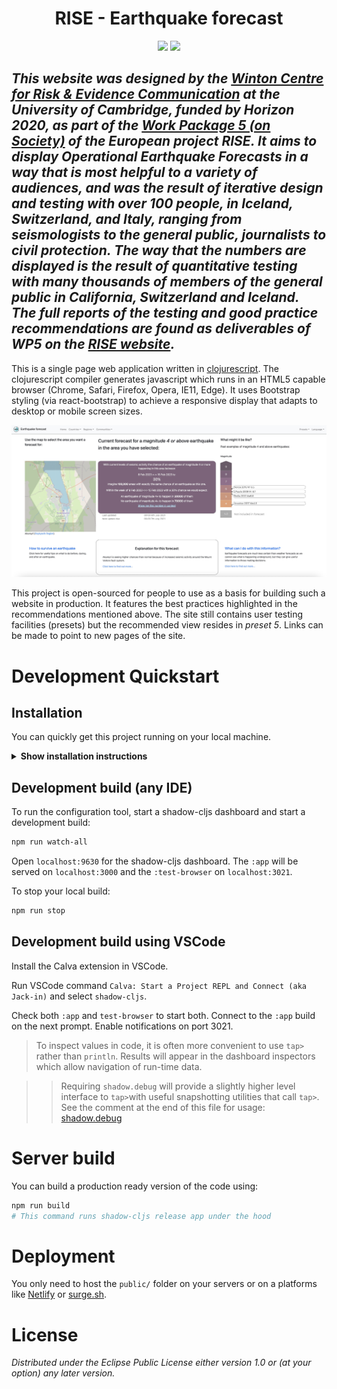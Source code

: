 <h1 align="center">RISE - Earthquake forecast</h1>
<p align="center">
<img src="https://img.shields.io/badge/to--inform-not--persuade-informational">
<img src="https://img.shields.io/badge/License-EPL_1.0-red.svg">
</p>

_This website was designed by the [Winton Centre for Risk & Evidence Communication](https://wintoncentre.maths.cam.ac.uk/) at the University of Cambridge, funded by Horizon 2020, as part of the [Work Package 5 (on Society)](http://www.rise-eu.org/activities/society/) of the European project RISE. It aims to display Operational Earthquake Forecasts in a way that is most helpful to a variety of audiences, and was the result of iterative design and testing with over 100 people, in Iceland, Switzerland, and Italy, ranging from seismologists to the general public, journalists to civil protection. The way that the numbers are displayed is the result of quantitative testing with many thousands of members of the general public in California, Switzerland and Iceland. The full reports of the testing and good practice recommendations are found as deliverables of WP5 on the **[RISE website](http://www.rise-eu.org/home/)**._
---
This is a single page web application written in
[clojurescript](https://clojurescript.org/).
The clojurescript compiler generates javascript which runs in an HTML5
capable browser (Chrome, Safari, Firefox, Opera, IE11, Edge). It uses Bootstrap
styling (via react-bootstrap) to achieve a responsive display that adapts to desktop or mobile screen sizes.
<p align="center">
<a><img src="./screenshot.jpg" alt="Earthquake forecast dashboard" border="0" /></a>
</p>

This project is open-sourced for people to use as a basis for building such a website in production. It features the best practices highlighted in the recommendations mentioned above. The site still contains user testing facilities (presets) but the recommended view resides in _preset 5_. Links can be made to point to new pages of the site.

# Development Quickstart

## Installation

You can quickly get this project running on your local machine.

<details><summary><b>Show installation instructions</b></summary>

* Install [clojure](https://clojure.org/guides/install_clojure) and prerequisites depending on your system (Java notably)
* Install [babashka](https://github.com/babashka/babashka#installation) (optional)
* Install [npm](https://docs.npmjs.com/downloading-and-installing-node-js-and-npm)
* Run `npm run` to view scripts help in `package.json` 

</details>

## Development build (any IDE)

To run the configuration tool, start a shadow-cljs dashboard and start a development build:

```sh
npm run watch-all
```
Open `localhost:9630` for the shadow-cljs dashboard. The `:app` will be served on `localhost:3000` and the `:test-browser` on `localhost:3021`.

To stop your local build:
```sh
npm run stop
```

## Development build using VSCode
Install the Calva extension in VSCode.

Run VSCode command `Calva: Start a Project REPL and Connect (aka Jack-in)` and select `shadow-cljs`.

Check both `:app` and `test-browser` to start both. Connect to the `:app` build on the next prompt. Enable notifications on port 3021.

> To inspect values in code, it is often more convenient to use `tap>` rather than `println`. Results will appear in the dashboard inspectors which allow navigation of run-time data.

>> Requiring `shadow.debug` will provide a slightly higher level interface to `tap>`with useful snapshotting utilities that call `tap>`. See the comment at the end of this file for usage: [shadow.debug](https://github.com/thheller/shadow-cljs/blob/master/src/main/shadow/debug.clj)


# Server build

You can build a production ready version of the code using:
```sh
npm run build
# This command runs shadow-cljs release app under the hood
```

# Deployment

You only need to host the `public/` folder on your servers or 
on a platforms like [Netlify](https://www.netlify.com/) or [surge.sh](https://surge.sh/).

# License


_Distributed under the Eclipse Public License either version 1.0 or (at your option) any later version._